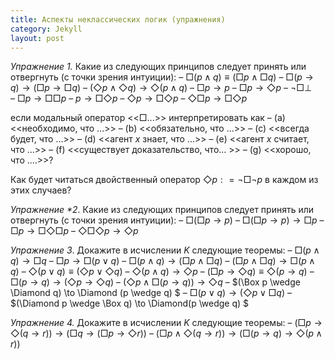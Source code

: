 ```yaml
---
title: Аспекты неклассических логик (упражнения)
category: Jekyll
layout: post
---
```


*Упражнение 1.* Какие из следующих принципов следует принять или отвергнуть (с точки зрения интуиции):
– $\Box (p \wedge q) \equiv (\Box p \wedge \Box q)$
– $\Box (p \to q) \to (\Box p \to \Box q)$
– $(\Diamond p \wedge \Diamond q) \to \Diamond (p \wedge q)$
– $\Box p \to p$
– $\Box p \to \Diamond p$
– $\neg \Box \bot$	
– $\Box p \to \Box \Box p$
– $p \to \Box \Diamond p$
– $\Diamond p \to \Box \Diamond p$
– $\Diamond \Box p \to \Box \Diamond p$

если модальный оператор <<$\Box$...>> интерпретировать как
– (a) <<необходимо, что ...>>
– (b) <<обязательно, что ...>>
– (с) <<всегда будет, что ...>>
– (d) <<агент $x$ знает, что ...>>
– (e) <<агент $x$ считает, что ...>>
– (f) <<существует доказательство, что... >>
– (g) <<хорошо, что ....>>? 

Как будет читаться двойственный оператор $\Diamond p: = \neg \Box \neg p$ в каждом из этих случаев?

*Упражнение $*$2*. Какие из следующих принципов следует принять или отвергнуть (с точки зрения интуиции):
– $\Box (\Box p \to p)$
– $\Box (\Box p \to p) \to \Box p$
– $\Box p \to \Box \Diamond \Box p$
– $\Diamond \Box \Diamond p \to \Diamond p$

*Упражнение 3*. Докажите в исчислении $K$ следующие теоремы:
– $\Box (p \wedge q) \to \Box q$
– $\Box p \to \Box (p \vee q)$
– $\Box (p \wedge q) \to (\Box p \wedge \Box q)$
– $(\Box p \wedge \Box q) \to \Box (p \wedge q)$
– $\Diamond (p \lor q) \equiv (\Diamond p \vee \Diamond q)$
– $\Diamond (p \wedge q) \to \Diamond p$
– $(\Box p \to \Diamond q) \equiv \Diamond (p \to q)$
– $\Box (p \to q) \to (\Diamond p \to \Diamond q)$
– $(\Diamond p \wedge \Box (p \to q)) \to \Diamond q$
– $(\Box p \wedge \Diamond q) \to \Diamond (p \wedge q) $
– $\Box (p \vee q) \to (\Diamond p \vee \Box q)$ 
– $(\Diamond p \wedge \Box q) \to \Diamond(p \wedge q) $

*Упражнение 4.* Докажите в исчислении $K$ следующие теоремы:
– $(\Box p \to \Diamond (q \to r)) \to (\Box q \to (\Box p \to \Diamond r))$
– $(\Box p \wedge \Diamond (q \to r)) \to (\Box (p \to q ) \to  \Diamond (p \wedge r))$
